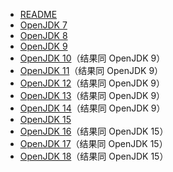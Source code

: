 - [README](README.md)
- [OpenJDK 7](docs/jdk7.md)
- [OpenJDK 8](docs/jdk8.md)
- [OpenJDK 9](docs/jdk9.md)
- [OpenJDK 10](docs/jdk10.md)（结果同 OpenJDK 9）
- [OpenJDK 11](docs/jdk11.md)（结果同 OpenJDK 9）
- [OpenJDK 12](docs/jdk12.md)（结果同 OpenJDK 9）
- [OpenJDK 13](docs/jdk13.md)（结果同 OpenJDK 9）
- [OpenJDK 14](docs/jdk14.md)（结果同 OpenJDK 9）
- [OpenJDK 15](docs/jdk15.md)
- [OpenJDK 16](docs/jdk16.md)（结果同 OpenJDK 15）
- [OpenJDK 17](docs/jdk17.md)（结果同 OpenJDK 15）
- [OpenJDK 18](docs/jdk18.md)（结果同 OpenJDK 15）
